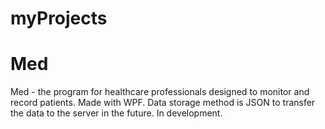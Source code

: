 # myProjects
# Med
Med - the program for healthcare professionals designed to monitor and record patients. Made with WPF. Data storage method is JSON to transfer the data to the server in the future.
In development.
